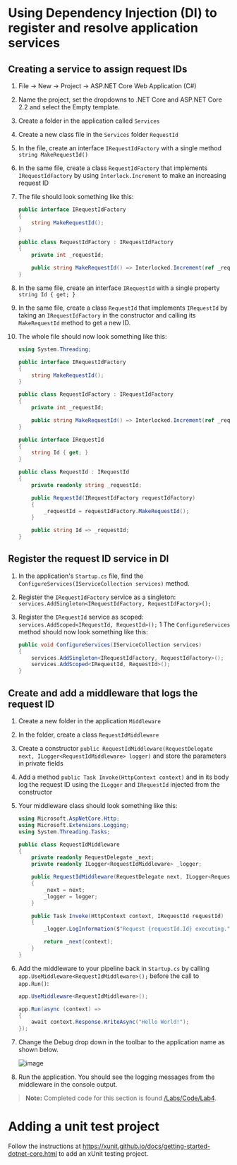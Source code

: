 # Using Dependency Injection (DI) to register and resolve application services

## Creating a service to assign request IDs
1. File -> New -> Project -> ASP.NET Core Web Application (C#)
  1. Name the project, set the dropdowns to .NET Core and ASP.NET Core 2.2 and select the Empty template.
1. Create a folder in the application called `Services`
1. Create a new class file in the `Services` folder `RequestId`
1. In the file, create an interface `IRequestIdFactory` with a single method `string MakeRequestId()`
1. In the same file, create a class `RequestIdFactory` that implements `IRequestIdFactory` by using `Interlock.Increment` to make an increasing request ID
1. The file should look something like this:

    ``` C#
    public interface IRequestIdFactory
    {
        string MakeRequestId();
    }
    
    public class RequestIdFactory : IRequestIdFactory
    {
        private int _requestId;
    
        public string MakeRequestId() => Interlocked.Increment(ref _requestId).ToString();
    }
    ```

1. In the same file, create an interface `IRequestId` with a single property `string Id { get; }`
1. In the same file, create a class `RequestId` that implements `IRequestId` by taking an `IRequestIdFactory` in the constructor and calling its `MakeRequestId` method to get a new ID.
1. The whole file should now look something like this:

    ``` C#
    using System.Threading;
    
    public interface IRequestIdFactory
    {
        string MakeRequestId();
    }
    
    public class RequestIdFactory : IRequestIdFactory
    {
        private int _requestId;
    
        public string MakeRequestId() => Interlocked.Increment(ref _requestId).ToString();
    }
    
    public interface IRequestId
    {
        string Id { get; }
    }
    
    public class RequestId : IRequestId
    {
        private readonly string _requestId;
    
        public RequestId(IRequestIdFactory requestIdFactory)
        {
            _requestId = requestIdFactory.MakeRequestId();
        }
    
        public string Id => _requestId;
    }
    ```

## Register the request ID service in DI
1. In the application's `Startup.cs` file, find the `ConfigureServices(IServiceCollection services)` method.
1. Register the `IRequestIdFactory` service as a singleton: `services.AddSingleton<IRequestIdFactory, RequestIdFactory>();`
1. Register the `IRequestId` service as scoped: `services.AddScoped<IRequestId, RequestId>();`
1 The `ConfigureServices` method should now look something like this:

    ``` C#
    public void ConfigureServices(IServiceCollection services)
    {
        services.AddSingleton<IRequestIdFactory, RequestIdFactory>();
        services.AddScoped<IRequestId, RequestId>();
    }
    ```

## Create and add a middleware that logs the request ID
1. Create a new folder in the application `Middleware`
1. In the folder, create a class `RequestIdMiddleware`
1. Create a constructor `public RequestIdMiddleware(RequestDelegate next, ILogger<RequestIdMiddleware> logger)` and store the parameters in private fields
1. Add a method `public Task Invoke(HttpContext context)` and in its body log the request ID using the `ILogger` and `IRequestId` injected from the constructor
1. Your middleware class should look something like this:

    ``` C#
    using Microsoft.AspNetCore.Http;
    using Microsoft.Extensions.Logging;
    using System.Threading.Tasks;
    
    public class RequestIdMiddleware
    {
        private readonly RequestDelegate _next;
        private readonly ILogger<RequestIdMiddleware> _logger;
    
        public RequestIdMiddleware(RequestDelegate next, ILogger<RequestIdMiddleware> logger)
        {
            _next = next;
            _logger = logger;
        }
    
        public Task Invoke(HttpContext context, IRequestId requestId)
        {
            _logger.LogInformation($"Request {requestId.Id} executing.");
    
            return _next(context);
        }
    }
    ```

1. Add the middleware to your pipeline back in `Startup.cs` by calling `app.UseMiddleware<RequestIdMiddleware>();` before the call to `app.Run()`:

    ``` C#
    app.UseMiddleware<RequestIdMiddleware>();
    
    app.Run(async (context) =>
    {
        await context.Response.WriteAsync("Hello World!");
    });  
    ```

1. Change the Debug drop down in the toolbar to the application name as shown below.
  
    ![image](Images/run-with-kestrel.png)

1. Run the application. You should see the logging messages from the middleware in the console output.

> **Note:** Completed code for this section is found [/Labs/Code/Lab4](/Labs/Code/Lab4).

# Adding a unit test project

Follow the instructions at https://xunit.github.io/docs/getting-started-dotnet-core.html to add an xUnit testing project.
